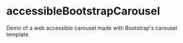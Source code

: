 # accessibleBootstrapCarousel
Demo of a web accessible carousel made with Bootstrap's carousel template.

